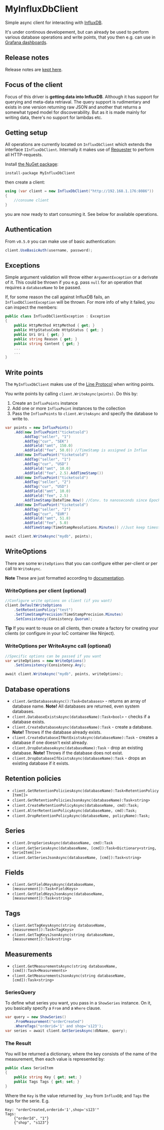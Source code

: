 # MyInfluxDbClient
Simple async client for interacting with [InfluxDB](http://influxdb.com).

It's under continous developement, but can already be used to perform various database operations and write points, that you then e.g. can use in [Grafana dashboards](http://grafana.org/).

## Release notes
Release notes are [kept here](ReleaseNotes.md).

## Focus of the client
Focus of this driver is **getting data into InfluxDB**. Although it has support for querying and meta-data retriaval. The query support is rudimentary and exists in one version returning raw JSON and another that returns a somewhat typed model for discoverability. But as it is made mainly for writing data, there's no support for lambdas etc.

## Getting setup
All operations are currently located on `InfluxDbClient` which extends the interface `IInfluxDbClient`. Internally it makes use of [Requester](https://github.com/danielwertheim/requester) to perform all HTTP-requests.

Install [the NuGet package](https://www.nuget.org/packages/myinfluxdbclient):

```
install-package MyInfluxDbClient
```

then create a client:

```csharp
using (var client = new InfluxDbClient("http://192.168.1.176:8086"))
{
	//consume client
}
```

you are now ready to start consuming it. See below for available operations.

## Authentication
From `v0.5.0` you can make use of basic authentication:

```csharp
client.UseBasicAuth(username, password);
```

## Exceptions
Simple argument validation will throw either `ArgumentException` or a derivate of it. This could be thrown if you e.g. pass `null` for an operation that requires a `databaseName` to be passed.

If, for some reason the call against InfluxDB fails, an `InfluxDbClientException` will be thrown. For more info of why it failed, you can inspect the members:

```csharp
public class InfluxDbClientException : Exception
{
	public HttpMethod HttpMethod { get; }
	public HttpStatusCode HttpStatus { get; }
	public Uri Uri { get; }
	public string Reason { get; }
	public string Content { get; }
	...
	...
}
```

## Write points
The `MyInfluxDbClient` makes use of the [Line Protocol](https://influxdb.com/docs/v0.9/write_protocols/line.html) when writing points.

You write points by calling `client.WriteAsync(points)`. Do this by:

1. Create an `InfluxPoints` instance
2. Add one or more `InfluxPoint` instances to the collection
3. Pass the `InfluxPoints` to `client.WriteAsync` and specify the database to write to.

```csharp
var points = new InfluxPoints()
	.Add(new InfluxPoint("ticketsold")
		.AddTag("seller", "1")
		.AddTag("cur", "SEK")
		.AddField("amt", 150.0)
		.AddField("fee", 50.0)) //TimeStamp is assigned in Influx
	.Add(new InfluxPoint("ticketsold")
		.AddTag("seller", "1")
		.AddTag("cur", "USD")
		.AddField("amt", 10.0)
		.AddField("fee", 2.5).AddTimeStamp())
	.Add(new InfluxPoint("ticketsold")
		.AddTag("seller", "2")
		.AddTag("cur", "USD")
		.AddField("amt", 10.0)
		.AddField("fee", 2.5)
		.AddTimeStamp(DateTime.Now)) //Conv. to nanoseconds since Epoch (UTC)
	.Add(new InfluxPoint("ticketsold")
		.AddTag("seller", "2")
		.AddTag("cur", "EUR")
		.AddField("amt", 51.8)
		.AddField("fee", 5.0)
		.AddTimeStamp(TimeStampResolutions.Minutes)) //Just keep timestamps to minutes. You can also pass a DateTime.

await client.WriteAsync("mydb", points);
```

## WriteOptions
There are some `WriteOptions` that you can configure either per-client or per call to `WriteAsync`.

**Note** These are just formatted according to [documentation](https://influxdb.com/docs/v0.9/write_protocols/write_syntax.html#http).

### WriteOptions per client (optional)
```csharp
//Configure write options on client (if you want)
client.DefaultWriteOptions
	.SetRetentionPolicy("test")
	.SetTimeStampPrecision(TimeStampPrecision.Minutes)
	.SetConsistency(Consistency.Quorum);
```

**Tip** If you want to reuse on all clients, then create a factory for creating your clients (or configure in your IoC container like Ninject).

### WriteOptions per WriteAsync call (optional)

```csharp
//Specific options can be passed if you want
var writeOptions = new WriteOptions()
	.SetConsistency(Consistency.Any);

await client.WriteAsync("mydb", points, writeOptions);
```

## Database operations

- `client.GetDatabasesAsync():Task<Databases>` - returns an array of database name. **Note!** All databases are returned, even system databases.
- `client.DatabaseExistsAsync(databaseName):Task<bool>` -  checks if a database exists.
- `client.CreateDatabaseAsync(databaseName):Task` - create a database. **Note!** Throws if the database already exists.
- `client.CreateDatabaseIfNotExistsAsync(databaseName):Task` - creates a database if one doesn't exist already.
- `client.DropDatabaseAsync(databaseName):Task` - drop an existing database. **Note!** Throws if the database does not exist.
- `client.DropDatabaseIfExistsAsync(databaseName):Task` - drops an existing database if it exists.

## Retention policies

- `client.GetRetentionPoliciesAsync(databaseName):Task<RetentionPolicyItem[]>`
- `client.GetRetentionPoliciesJsonAsync(databaseName):Task<string>`
- `client.CreateRetentionPolicyAsync(databaseName, cmd):Task;`
- `client.AlterRetentionPolicyAsync(databaseName, cmd):Task;`
- `client.DropRetentionPolicyAsync(databaseName, policyName):Task;`

## Series

- `client.DropSeriesAsync(databaseName, cmd):Task`
- `client.GetSeriesAsync(databaseName, [cmd]):Task<Dictionary<string, SerieItem[]>>`
- `client.GetSeriesJsonAsync(databaseName, [cmd]):Task<string>`

## Fields

- `client.GetFieldKeysAsync(databaseName, [measurement]):Task<FieldKeys>`
- `client.GetFieldKeysJsonAsync(databaseName, [measurement]):Task<string>`

## Tags

- `client.GetTagKeysAsync(string databaseName, [measurement]):Task<TagKeys>`
- `client.GetTagKeysJsonAsync(string databaseName, [measurement]):Task<string>`

## Measurements

- `client.GetMeasurementsAsync(string databaseName, [cmd]):Task<Measurements>`
- `client.GetMeasurementsJsonAsync(string databaseName, [cmd]):Task<string>`

### SeriesQuery
To define what series you want, you pass in a `ShowSeries` instance. On it, you basically specify a `From` and a `Where` clause.

```csharp
var query = new ShowSeries()
    .FromMeasurement("orderCreated")
    .WhereTags("orderid='1' and shop='s123');
var series = await client.GetSeriesAsync(dbName, query);
```

### The Result
You will be returned a dictionary, where the key consists of the name of the measurement, then each value is represented by:

```csharp
public class SerieItem
{
    public string Key { get; set; }
    public Tags Tags { get; set; }
}
```

Where the `Key` is the value returned by `_key` from `InfluxDB`; and `Tags` the tags for the serie. E.g.

```
Key: "orderCreated,orderid='1',shop='s123'"
Tags:
	{"orderId", "1"}
	{"shop", "s123"}
```
